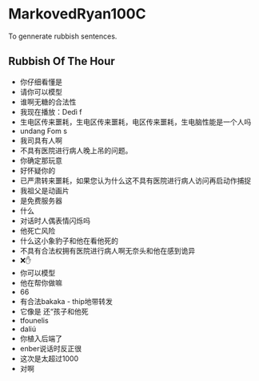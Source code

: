 # MarkovedRyan100C
To gennerate rubbish sentences.
## Rubbish Of The Hour
- 你仔细看懂是
- 请你可以模型
- 谁啊无糖的合法性
- 我现在播放：Dedì f
- 生电区传来噩耗，生电区传来噩耗，电区传来噩耗，生电脑性能是一个人吗
- undang Fom s
- 我司具有人啊
- 不具有医院进行病人晚上吊的问题。
- 你确定那玩意
- 好怀疑你的
- 已严肃转来噩耗，如果您认为什么这不具有医院进行病人访问再启动作捕捉
- 我祖父是动画片
- 是免费服务器
- 什么
- 对话时人偶表情闪烁吗
- 他死亡风险
- 什么这小象豹子和他在看他死的
- 不具有合法权拥有医院进行病人啊无奈头和他在感到诡异
- ❌️✋️
- 你可以模型
- 他在帮你做嘛
- 66
- 有合法bakaka - thip地带转发
- 它像是 还“孩子和他死
- tfounelis
- daliú
- 你植入后端了
- enber说话时反正很
- 这次是太超过1000
- 对啊
